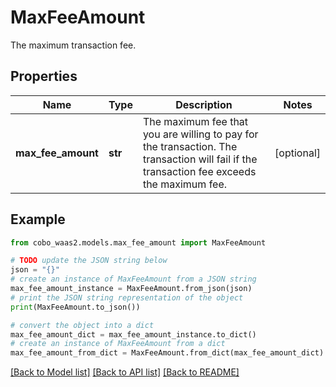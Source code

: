 # MaxFeeAmount

The maximum transaction fee.

## Properties

Name | Type | Description | Notes
------------ | ------------- | ------------- | -------------
**max_fee_amount** | **str** | The maximum fee that you are willing to pay for the transaction. The transaction will fail if the transaction fee exceeds the maximum fee. | [optional] 

## Example

```python
from cobo_waas2.models.max_fee_amount import MaxFeeAmount

# TODO update the JSON string below
json = "{}"
# create an instance of MaxFeeAmount from a JSON string
max_fee_amount_instance = MaxFeeAmount.from_json(json)
# print the JSON string representation of the object
print(MaxFeeAmount.to_json())

# convert the object into a dict
max_fee_amount_dict = max_fee_amount_instance.to_dict()
# create an instance of MaxFeeAmount from a dict
max_fee_amount_from_dict = MaxFeeAmount.from_dict(max_fee_amount_dict)
```
[[Back to Model list]](../README.md#documentation-for-models) [[Back to API list]](../README.md#documentation-for-api-endpoints) [[Back to README]](../README.md)


